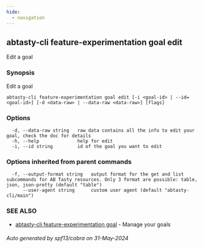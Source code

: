 ```yaml
---
hide:
  - navigation
---
```

## abtasty-cli feature-experimentation goal edit

Edit a goal

### Synopsis

Edit a goal

```
abtasty-cli feature-experimentation goal edit [-i <goal-id> | --id=<goal-id>] [-d <data-raw> | --data-raw <data-raw>] [flags]
```

### Options

```
  -d, --data-raw string   raw data contains all the info to edit your goal, check the doc for details
  -h, --help              help for edit
  -i, --id string         id of the goal you want to edit
```

### Options inherited from parent commands

```
  -f, --output-format string   output format for the get and list subcommands for AB Tasty resources. Only 3 format are possible: table, json, json-pretty (default "table")
      --user-agent string      custom user agent (default "abtasty-cli/main")
```

### SEE ALSO

* [abtasty-cli feature-experimentation goal](abtasty-cli_feature-experimentation_goal.md)	 - Manage your goals

###### Auto generated by spf13/cobra on 31-May-2024
